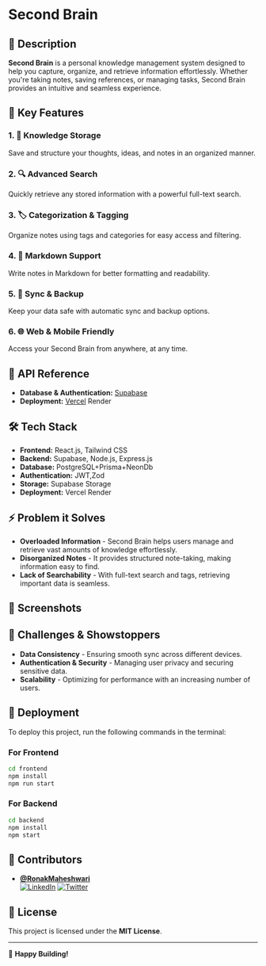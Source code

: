 # Second Brain

## 📌 Description
**Second Brain** is a personal knowledge management system designed to help you capture, organize, and retrieve information effortlessly. Whether you're taking notes, saving references, or managing tasks, Second Brain provides an intuitive and seamless experience.

## 🚀 Key Features

### 1. 📝 Knowledge Storage
Save and structure your thoughts, ideas, and notes in an organized manner.

### 2. 🔍 Advanced Search
Quickly retrieve any stored information with a powerful full-text search.

### 3. 🏷️ Categorization & Tagging
Organize notes using tags and categories for easy access and filtering.

### 4. 📑 Markdown Support
Write notes in Markdown for better formatting and readability.

### 5. 🔄 Sync & Backup
Keep your data safe with automatic sync and backup options.

### 6. 🌐 Web & Mobile Friendly
Access your Second Brain from anywhere, at any time.

## 📡 API Reference

- **Database & Authentication:** [Supabase](https://supabase.io/docs)
- **Deployment:** [Vercel](https://vercel.com/docs)   Render

## 🛠 Tech Stack

- **Frontend:** React.js, Tailwind CSS
- **Backend:** Supabase, Node.js, Express.js
- **Database:** PostgreSQL+Prisma+NeonDb
- **Authentication:** JWT,Zod
- **Storage:** Supabase Storage
- **Deployment:** Vercel Render

## ⚡ Problem it Solves
- **Overloaded Information** - Second Brain helps users manage and retrieve vast amounts of knowledge effortlessly.
- **Disorganized Notes** - It provides structured note-taking, making information easy to find.
- **Lack of Searchability** - With full-text search and tags, retrieving important data is seamless.

## 📸 Screenshots


## 🚧 Challenges & Showstoppers

- **Data Consistency** - Ensuring smooth sync across different devices.
- **Authentication & Security** - Managing user privacy and securing sensitive data.
- **Scalability** - Optimizing for performance with an increasing number of users.

## 🚀 Deployment
To deploy this project, run the following commands in the terminal:

### For Frontend
```sh
cd frontend
npm install
npm run start
```

### For Backend
```sh
cd backend
npm install
npm start
```

## 👥 Contributors

- **[@RonakMaheshwari](https://github.com/ronakmaheshwari)**  
  [![LinkedIn](https://img.shields.io/badge/linkedin-0A66C2?style=for-the-badge&logo=linkedin&logoColor=white)](https://linkedin.com/in/ronakmaheshwari)
  [![Twitter](https://img.shields.io/badge/twitter-1DA1F2?style=for-the-badge&logo=twitter&logoColor=white)](https://twitter.com/ronak_maheshwari)

## 📜 License
This project is licensed under the **MIT License**.

---

🚀 **Happy Building!**

